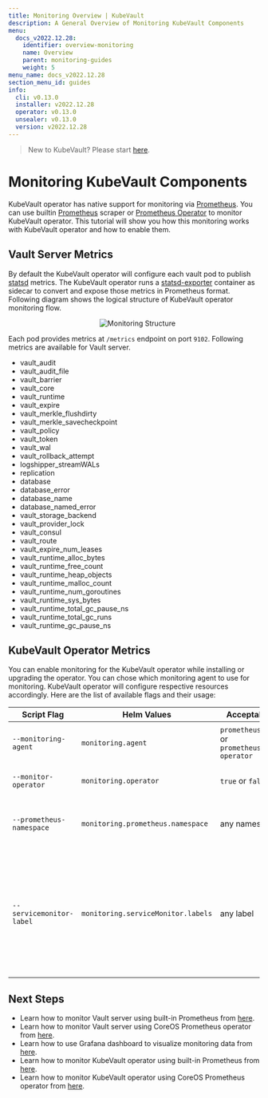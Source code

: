 ```yaml
---
title: Monitoring Overview | KubeVault
description: A General Overview of Monitoring KubeVault Components
menu:
  docs_v2022.12.28:
    identifier: overview-monitoring
    name: Overview
    parent: monitoring-guides
    weight: 5
menu_name: docs_v2022.12.28
section_menu_id: guides
info:
  cli: v0.13.0
  installer: v2022.12.28
  operator: v0.13.0
  unsealer: v0.13.0
  version: v2022.12.28
---
```


> New to KubeVault? Please start [here](/docs/v2022.12.28/concepts/README).

# Monitoring KubeVault Components

KubeVault operator has native support for monitoring via [Prometheus](https://prometheus.io/). You can use builtin [Prometheus](https://github.com/prometheus/prometheus) scraper or [Prometheus Operator](https://github.com/coreos/prometheus-operator) to monitor KubeVault operator. This tutorial will show you how this monitoring works with KubeVault operator and how to enable them.

## Vault Server Metrics

By default the KubeVault operator will configure each vault pod to publish [statsd](https://www.vaultproject.io/docs/configuration/telemetry.html) metrics. The KubeVault operator runs a [statsd-exporter](https://github.com/kubevault/vault_exporter) container as sidecar to convert and expose those metrics in Prometheus format. Following diagram shows the logical structure of KubeVault operator monitoring flow.

<p align="center">
  <img alt="Monitoring Structure"  src="/docs/v2022.12.28/images/vault-prometheus.jpg">
</p>

Each pod provides metrics at `/metrics` endpoint on port `9102`. Following metrics are available for Vault server.

- vault_audit
- vault_audit_file
- vault_barrier
- vault_core
- vault_runtime
- vault_expire
- vault_merkle_flushdirty
- vault_merkle_savecheckpoint
- vault_policy
- vault_token
- vault_wal
- vault_rollback_attempt
- logshipper_streamWALs
- replication
- database
- database_error
- database_name
- database_named_error
- vault_storage_backend
- vault_provider_lock
- vault_consul
- vault_route
- vault_expire_num_leases
- vault_runtime_alloc_bytes
- vault_runtime_free_count
- vault_runtime_heap_objects
- vault_runtime_malloc_count
- vault_runtime_num_goroutines
- vault_runtime_sys_bytes
- vault_runtime_total_gc_pause_ns
- vault_runtime_total_gc_runs
- vault_runtime_gc_pause_ns

## KubeVault Operator Metrics

You can enable monitoring for the KubeVault operator while installing or upgrading the operator. You can chose which monitoring agent to use for monitoring. KubeVault operator will configure respective resources accordingly. Here are the list of available flags and their usage:

|       Script Flag        |            Helm Values             |                     Acceptable Values                      |                                                         Default                                                         | Description                                                                                                                                                                |
| ------------------------ | ---------------------------------- | ---------------------------------------------------------- | ----------------------------------------------------------------------------------------------------------------------- | -------------------------------------------------------------------------------------------------------------------------------------------------------------------------- |
| `--monitoring-agent`     | `monitoring.agent`                 | `prometheus.io/builtin` or `prometheus.io/coreos-operator` | `none`                                                                                                                  | Specify which monitoring agent to use for monitoring KubeVault operator.                                                                                                   |
| `--monitor-operator`     | `monitoring.operator`              | `true` or `false`                                          | `false`                                                                                                                 | Specify whether to monitor KubeVault operator.                                                                                                                             |
| `--prometheus-namespace` | `monitoring.prometheus.namespace`  | any namespace                                              | same namespace as KubeVault operator                                                                                    | Specify the namespace where Prometheus server is running or will be deployed                                                                                               |
| `--servicemonitor-label` | `monitoring.serviceMonitor.labels` | any label                                                  | For Helm installation, `app: <generated app name>` and `release: <release name>`. For script installation, `app: vault-operator` | Specify the labels for ServiceMonitor. Prometheus crd will select ServiceMonitor using these labels. Only usable when monitoring agent is `prometheus.io/coreos-operator`. |

## Next Steps

- Learn how to monitor Vault server using built-in Prometheus from [here](/docs/v2022.12.28/guides/monitoring/vault-server/builtin).
- Learn how to monitor Vault server using CoreOS Prometheus operator from [here](/docs/v2022.12.28/guides/monitoring/vault-server/coreos).
- Learn how to use Grafana dashboard to visualize monitoring data from [here](/docs/v2022.12.28/guides/monitoring/vault-server/grafana).
- Learn how to monitor KubeVault operator using built-in Prometheus from [here](/docs/v2022.12.28/guides/monitoring/vault-operator/builtin).
- Learn how to monitor KubeVault operator using CoreOS Prometheus operator from [here](/docs/v2022.12.28/guides/monitoring/vault-operator/coreos).
